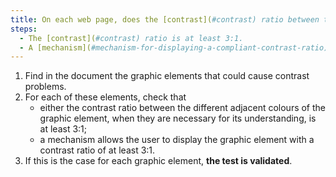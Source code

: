```yaml
---
title: On each web page, does the [contrast](#contrast) ratio between the different [adjacent colours](#adjacent-background-colour-and-adjacent-colour) of a [graphic element](#graphic-element), when they are necessary for its understanding, meet one of these conditions (excluding special cases)?
steps:
  - The [contrast](#contrast) ratio is at least 3:1.
  - A [mechanism](#mechanism-for-displaying-a-compliant-contrast-ratio) allows a [contrast](#contrast) ratio of at least 3:1.
---
```


1. Find in the document the graphic elements that could cause contrast problems.
2. For each of these elements, check that
   - either the contrast ratio between the different adjacent colours of the graphic element, when they are necessary for its understanding, is at least 3:1;
   - a mechanism allows the user to display the graphic element with a contrast ratio of at least 3:1.
3. If this is the case for each graphic element, **the test is validated**.
